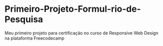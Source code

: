 # Primeiro-Projeto-Formul-rio-de-Pesquisa
Meu primeiro projeto para certificação no curso de Responsive Web Design na plataforma Freecodecamp
